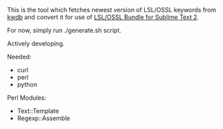 
This is the tool which fetches newest version of LSL/OSSL keywords from [kwdb](https://code.google.com/p/kwdb) and convert it for use of [LSL/OSSL Bundle for Sublime Text 2](https://github.com/Makopo/sublime-text-lsl). 

For now, simply run ./generate.sh script.

Actively developing.

Needed:

* curl
* perl
* python

Perl Modules:

* Text::Template
* Regexp::Assemble

